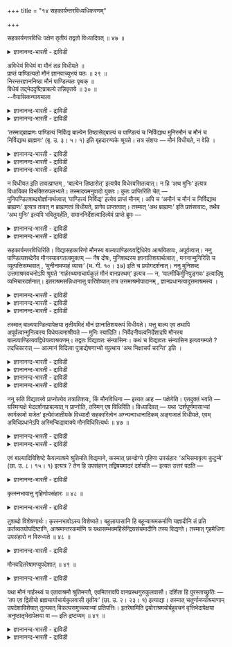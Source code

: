 +++
title = "१४ सहकार्यन्तरविध्यधिकरणम्"

+++

सहकार्यन्तरविधिः पक्षेण तृतीयं तद्वतो विध्यादिवत् ॥ ४७ ॥  
<details><summary>ज्ञानानन्द-भारती - द्राविडी</summary>

सहगार्यन्दरविदि पक्षेण त्रीदीयम् तत्त्वदो वित्यादिवत् ॥ ४७ ॥
</details>

अविधेयं विधेयं वा मौनं तन्न विधीयते ॥  
प्राप्तं पाण्डित्यतो मौनं ज्ञानवाच्युभयं यतः ॥ २९ ॥  
निरन्तरज्ञाननिष्ठा मौनं पाण्डित्यतः पृथक् ॥  
विधेयं तद्भेददृष्टिप्राबल्ये तन्निवृत्तये ॥ ३० ॥  
--वैयासिकन्यायमाला

<details><summary>ज्ञानानन्द-भारती - द्राविडी</summary>

मौऩम् विदिक्कप्पडुवदिल्लैया? अल्लदु विदिक्कप् पडुगिऱदा? अदु विदिक्कप्पडविल्लै। पाण्डित्यम् ऎऩ्बदिऩा लेये मौऩम् किडैत्तु विडुगिऱदु। एऩ्ऱाल् (पाण्डित्यम्, मौऩम् ऎऩ्ऱ) इरण्डुम् ञाऩत्तैये सॊल्गिऱदु।
</details>

<details><summary>ज्ञानानन्द-भारती - द्राविडी</summary>

मौऩम् ऎऩ्बदु इडैविडादु ञाऩत्तिलेये निलैत् तिरुप्पदु। आगैयाल् पाण्डित्यत्तैविड वेऱु। (आत्मा वैत्तविर) वेऱायुळ्ळदिऩ् पार्वै नऩ्गु पलमायिरुक्कुम् पोदु अदै विलक्कुवदऱ्काग अदु (मौऩम्) विदिक्कप्पड वेण्डियदु ताऩ्।
</details>

‘तस्माद्ब्राह्मणः पाण्डित्यं निर्विद्य बाल्येन तिष्ठासेद्बाल्यं च पाण्डित्यं च निर्विद्याथ मुनिरमौनं च मौनं च निर्विद्याथ ब्राह्मणः’ (बृ. उ. ३। ५। १) इति बृहदारण्यके श्रूयते। तत्र संशयः — मौनं विधीयते, न वेति ।

<details><summary>ज्ञानानन्द-भारती - द्राविडी</summary>

(पिरुहदारण्यग उबनिषत्तिल् 'पिऱगु मुऩि' ऎऩ्ऱ इडत्तिल् मौऩम् विदिक्कप्पडुगिऱदा इल्लैया ऎऩ्ऱु सन्देहम्। विदियैक् कुऱिक्कुम् सप्तम् इल्लाद तालुम् मौऩम्, पाण्डित्यम् ऎऩ्ऩुम् इरण्डु सॊऱ् कळुम् ञाऩम् ऎऩ्ऱ ऒरे अर्त्तत्तै कुऱिप्पिडुवदाल् पाण्डित्यम् ऎऩ्बदालेये ञाऩम् पिराप्तमागिविट्ट ताल् अबूर्वमिल्लाददालुम्, मौऩत्तिऱ्कु विदियिल्लै ऎऩ्ऱु पूर्वबक्षम्।
</details>

<details><summary>ज्ञानानन्द-भारती - द्राविडी</summary>

पाण्डित्यम् ऎऩ्बदु ञाऩत्तैक् कुऱिक्कुम्। इडैविडामल् ञाऩत्तिलेये निलैत्तल् ़ ऎऩ्ऱ निदित्यासऩम् मौऩम् इदु अबूर्वमाऩदाल् पेद तिरुष्टि पिरबलमाग इरुन्दाल् अदै विलक्क मौऩत्तिऱ्कुम् विदियुण्डु ऎऩ्ऱु सित्तान्दम्।)
</details>

<details><summary>ज्ञानानन्द-भारती - द्राविडी</summary>

आगैयाल् पिराह्मणऩ् सिरवणत्ताल् पाण्डित् यत्तै नऩ्गु अडैन्दु पाल्यत्तुडऩ् (मऩऩत्तिऩाल् पलत्तऩ्मैयुडऩ्, अल्लदु पालऩ्बोल सुत्त सित्तऩाग) इरुक्कवेण्डुम्। पाल्यत्तैयुम् पाण्डित् यत्तैयुम् नऩ्गु अडैन्दु पिऱगु मुऩि मौऩमल् लाददु मौऩम् इरण्डैयुम् नऩ्गु अडैन्दु पिऱगु पिराह्मणर्” (पिरुहत् III ५-१) ऎऩ्ऱु पिरुहदारण्यत्तिल् सॊल्लप्पडुगिऱदु। अङ्गे मौऩम् विदिक्कप्पडुगिऱदा, इल्लैया ऎऩ्ऱु संसयम्।
</details>

न विधीयत इति तावत्प्राप्तम् , ‘बाल्येन तिष्ठासेत्’ इत्यत्रैव विधेरवसितत्वात्। न हि ‘अथ मुनिः’ इत्यत्र विधायिका विभक्तिरुपलभ्यते। तस्मादयमनुवादो युक्तः। कुतः प्राप्तिरिति चेत् — मुनिपण्डितशब्दयोर्ज्ञानार्थत्वात् ‘पाण्डित्यं निर्विद्य’ इत्येव प्राप्तं मौनम्। अपि च ‘अमौनं च मौनं च निर्विद्याथ ब्राह्मणः’ इत्यत्र तावत् न ब्राह्मणत्वं विधीयते, प्रागेव प्राप्तत्वात्। तस्मात् ‘अथ ब्राह्मणः’ इति प्रशंसावादः, तथैव ‘अथ मुनिः’ इत्यपि भवितुमर्हति, समाननिर्देशत्वादित्येवं प्राप्ते ब्रूमः —

<details><summary>ज्ञानानन्द-भारती - द्राविडी</summary>

पूर्वबक्षम्: विदिक्कप्पडविल्लै ऎऩ्ऱु एऱ्पडु किऱदु, “पाल्यत्तुडऩ् इरुक्कवेण्डुम्” ऎऩ्ऱविडत्ति लेये विदि मुडिन्दुविट्टबडियाल्, 'पिऱगु मुऩि' ऎऩ्ऱ इडत्तिलो विदिक्किऱ विबक्ति काणप्पडविल्लै; आगै याल् इदु अऩुवादम् ऎऩ्बदु युक्तम् (अऩुवादमाऩाल् मुऩ्ऩाल्) ऎङ्गिरुन्दु किडैत्तिरुक्किऱदु ऎऩ्ऱु केट्टाल्, मुऩि पाण्डित्यम् इरण्डु सप्तङ्गळुक्कुम् ञाऩम् अर्त्तमायिरुप्पदाल् "पाण्डित्यत्तै नऩ्गु अडैन्दु” ऎऩ्बदिऩालेये मौऩम् किडैत्तुविडुगिऱदु।
</details>

<details><summary>ज्ञानानन्द-भारती - द्राविडी</summary>

मेलुम् "मौऩमल्लाददु मौऩम् इरण्डै युम्, नऩ्गु अडैन्दु पिऱगु पिराह्मणर्” ऎऩ्ऱविडत्तिल् पिराह्मणत्तऩ्मै विदिक्कप्पडविल्लै। मुऩ्ऩमेये एऱ्पट्टिरुक्किऱबडियाल्, आगैयाल् "पिऱगु प्राह्मणर्" ऎऩ्बदु पुगऴ्वदऱ्काग सॊऩ्ऩदु; अप्पडिये "पिऱगु मुऩि" ऎऩ्बदुम् इरुप्पदु न्यायम्। समाऩमाय् कुऱिप्पिट्टिरुक्किऱबडियाल्, ऎऩ्ऱु।
</details>

सहकार्यन्तरविधिरिति। विद्यासहकारिणो मौनस्य बाल्यपाण्डित्यवद्विधिरेव आश्रयितव्यः, अपूर्वत्वात्। ननु पाण्डित्यशब्देनैव मौनस्यावगतत्वमुक्तम् — नैष दोषः, मुनिशब्दस्य ज्ञानातिशयार्थत्वात् , मननान्मुनिरिति च व्युत्पत्तिसम्भवात् , ‘मुनीनामप्यहं व्यासः’ (भ. गी. १०। ३७) इति च प्रयोगदर्शनात्। ननु मुनिशब्द उत्तमाश्रमवचनोऽपि श्रूयते ‘गार्हस्थ्यमाचार्यकुलं मौनं वानप्रस्थम्’ इत्यत्र — न, ‘वाल्मीकिर्मुनिपुङ्गवः’ इत्यादिषु व्यभिचारदर्शनात्। इतराश्रमसन्निधानात्तु पारिशेष्यात् तत्र उत्तमाश्रमोपादानम् , ज्ञानप्रधानत्वादुत्तमाश्रमस्य ।

<details><summary>ज्ञानानन्द-भारती - द्राविडी</summary>

सित्तान्दम्: इव्विदम् वरुम्बोदु सॊल्गिऱोम्। “उदवि सॆय्युम् वेऱॊऩ्ऱिक्कु विदि” ऎऩ्ऱु। वित्यैक्कु उदवि सॆय्गिऱ मौऩत्तिऱ्कु, पाल्यम् पाण्डित्यम् पोल। विदिदाऩ् आसिरयिक्कप्पड वेण्डियदु। अबूर्वमायिरुप्पदाल्
</details>

<details><summary>ज्ञानानन्द-भारती - द्राविडी</summary>

पाण्डित्यमॆऩ्ऱ सप्तत्तिऩालेये मौऩत् तिऱ्कु अऱियप्पडुम् तऩ्मै सॊल्लप्पट्टदेयॆऩ्ऱाल्, इदु तोषमल्ल, मुऩि सप्तत्तिऱ्कु ञाऩत्तिल् विसे षम् तात्पर्यमायिरुप्पदाल् मऩऩम् सॆय्वदाल् मुऩि ऎऩ्ऱु वयुत्पत्ति सम्बविप्पदिऩालुम्,” मुऩिगळुक्कुळ् नाऩ् वियासर्" ऎऩ्ऱ पिरयोगम् काण्बदालुम्।
</details>

<details><summary>ज्ञानानन्द-भारती - द्राविडी</summary>

मुऩि ऎऩ्ऱ सप्तमुत्तम आसिरमत्तै (सऩ्ऩिया सत्तै) सॊल्वदागवुम् सॊल्लप्पडुगिऱदे “कार्ह स्त्यम् आसार्यगुलम्, मौऩम्, वाऩप्पिरस्तम्” ऎऩ्ऱु? अप्पडियल्ल "मुऩिबुङ्गवराऩ वाल्मीगि" ऎऩ्बदु मुदलियविडङ्गळिल् माऱुबडुवदागत् तॆरिवदाल्, मऱ्ऱ आसिरमङ्गळ् समीबत्तिलिरुप्पदिऩालो मिञ्जियिरुप्पदाल् अङ्गे उत्तममाऩ आसिरमम् (सन्यासम्) ऎडुत्तुक् कॊळ्ळप्पडुगिऱदु। उत्तममाऩ आसिरमम् ञाऩत्तै पिरदाऩमायुळ्ळदाल्।
</details>

तस्मात् बाल्यपाण्डित्यापेक्षया तृतीयमिदं मौनं ज्ञानातिशयरूपं विधीयते। यत्तु बाल्य एव तथापि अपूर्वत्वान्मुनित्वस्य विधेयत्वमाश्रीयते — मुनिः स्यादिति। निर्वेदनीयत्वनिर्देशादपि मौनस्य बाल्यपाण्डित्यवद्विधेयत्वाश्रयणम्। तद्वतः विद्यावतः संन्यासिनः। कथं च विद्यावतः संन्यासिन इत्यवगम्यते ? तदधिकारात् — आत्मानं विदित्वा पुत्राद्येषणाभ्यो व्युत्थाय ‘अथ भिक्षाचर्यं चरन्ति’ इति ।

<details><summary>ज्ञानानन्द-भारती - द्राविडी</summary>

आगैयाल्, पाल्यम् पाण्डित्यम् इवैगळै अबेक्षित्तु मूऩ्ऱावदायुळ्ळ इन्द मौऩम्, ञाऩत्तिऩ् विसे षस्वरूबमायुळ्ळदु विदिक्कप्पडुगिऱदु।
</details>

<details><summary>ज्ञानानन्द-भारती - द्राविडी</summary>

पाल्यत्तुडऩेये विदिक्क मुडिवु ऎऩ्ऱु ऎदुवो, अप्पडियाऩालुम् अबूर्वमायिरुप्पदाल् मुऩित्तऩ्मैक्कु विदिक्कप्पडुम् तऩ्मै, "मुऩियाग इरुक्कवेण्डुम्” ऎऩ्ऱु आसिरयिक्कप्पडुगिऱदु।
</details>

<details><summary>ज्ञानानन्द-भारती - द्राविडी</summary>

नऩ्गु अडैयवेण्डिय तऩ्मै कुऱिप्पिडप्पट् टिरुप्पदालुम्गूड, पाल्यम् पाण्डित्यम्बोल, मॆळऩत् तिऱ्कुम् विदिक्कप्पडुम् तऩ्मै आसिरयिक्कप् पडुगिऱदु।
</details>

<details><summary>ज्ञानानन्द-भारती - द्राविडी</summary>

“अदुळ्ळवरुक्कु”, वित्यैयुळ्ळवराऩ सन्निया सिक्कु वित्यैयुळ्ळवराऩ सन्नियासिक्कु ऎऩ्ऱु ऎप्पडि अऱियप्पडुगिऱदु? अदऩ् पिरगरणमायिरुप्पदाल्, “आत् मावै अऱिन्दु पुत्तिरऩ् मुदलाऩ आसैगळिलिरुन्दु वॆळियेऱि पिऱगु पिक्षासरणम् सॆय्गिऱार्गळ्" ऎऩ्ऱु।
</details>

ननु सति विद्यावत्त्वे प्राप्नोत्येव तत्रातिशयः, किं मौनविधिना — इत्यत आह — पक्षेणेति। एतदुक्तं भवति — यस्मिन्पक्षे भेददर्शनप्राबल्यात् न प्राप्नोति, तस्मिन् एष विधिरिति। विध्यादिवत् — यथा ‘दर्शपूर्णमासाभ्यां स्वर्गकामो यजेत’ इत्येवंजातीयके विध्यादौ सहकारित्वेन अग्न्यन्वाधानादिकम् अङ्गजातं विधीयते, एवम् अविधिप्रधानेऽपि अस्मिन्विद्यावाक्ये मौनविधिरित्यर्थः ॥ ४७ ॥

<details><summary>ज्ञानानन्द-भारती - द्राविडी</summary>

वित्यैयुळ्ळवराग इरुन्दाल् अदिल् (ञाऩत् तिल्) विसेषम् ताऩे ऎऱ्पट्टुविडुगिऱदे, मौऩ विदियिऩाल् ऎऩ्ऩ पिरयोजऩम्? ऎऩ्बदऱ्कागच् चॊल्लु किऱार् ‘पक्षमाग” ऎऩ्ऱु। इदु सॊऩ्ऩदाग आगिऱदु। ऎन्द पक्षत्तिल् पेद तिरुष्टि पलमायिरुप्पदाल् अदु एऱ्पड विल्लैयो अदिल् इन्द विदि, ऎऩ्ऱु।
</details>

<details><summary>ज्ञानानन्द-भारती - द्राविडी</summary>

“विदि मुदलियदैप्पोल”, “तर्सबूर्ण मासङ्ग ळाल् स्वर्क्कत्तै विरुम्बुगिऱवऩ् यजिक्कवेण्डुम्” ऎऩ्बदु पोलुळ्ळ विदियिऩ् आरम्बत्तिल् उदवियाग अक्ऩि अऩ्वादाऩम् मुदलिय अङ्ग समूहम् ऎप्पडि विदिक्कप्पट्टिरुक्किऱदो, अप्पडिये विदि पिरदाऩमा यिल्लाददायिरुन्दालुम् इन्द वित्यावाक्यत्तिल् मौऩ विदि ऎऩ्ऱु अर्त्तम्।
</details>

एवं बाल्यादिविशिष्टे कैवल्याश्रमे श्रुतिमति विद्यमाने, कस्मात् छान्दोग्ये गृहिणा उपसंहारः ‘अभिसमावृत्य कुटुम्बे’ (छा. उ. ८। १५। १) इत्यत्र ? तेन हि उपसंहरन् तद्विषयमादरं दर्शयति — इत्यत उत्तरं पठति —

<details><summary>ज्ञानानन्द-भारती - द्राविडी</summary>

इव्विदम् पाल्यम् मुदलाऩदुडऩ् कूडिऩ कैवल्य आसिरमम् (सऩ्ऩियासम्) सुरुदियुळ्ळदागविरुक् कुम्बोदु, सान्दोक्य उबनिषत्तिल् “(कुरुगुलत्तिलि रुन्दु) तिरुम्बिवन्दु कुडुम्बत्तिल्" (सान् VIII१५-१) ऎऩ्ऱ विडत्तिल् एऩ् किरुहस्तऩुडऩ् मुडिक्कप्पट्टिरुक्किऱदु; अवऩुडऩ् मुडिप्पदु अवऩ् विषयमाग आदरवैक् काट्टुगिऱदु, ऎऩ्ऱु अदऱ्कु पदिल् सॊल्लुगिऱार्।
</details>

कृत्स्नभावात्तु गृहिणोपसंहारः ॥ ४८ ॥  
<details><summary>ज्ञानानन्द-भारती - द्राविडी</summary>

क्रुत्स्नबावात्तु क्रुहिणोबसम्हार: ॥ ४८ ॥
</details>

तुशब्दो विशेषणार्थः। कृत्स्नभावोऽस्य विशेष्यते। बहुलायासानि हि बहून्याश्रमकर्माणि यज्ञादीनि तं प्रति कर्तव्यतयोपदिष्टानि, आश्रमान्तरकर्माणि च यथासम्भवमहिंसेन्द्रियसंयमादीनि तस्य विद्यन्ते। तस्मात् गृहमेधिना उपसंहारो न विरुध्यते ॥ ४८ ॥

<details><summary>ज्ञानानन्द-भारती - द्राविडी</summary>

आऩाल् ऎऩ्ऱ सप्तम् कुऱिप्पिट्टुच् चॊल्वदिल् तात्पर्यमुळ्ळदु; इवऩुक्कु ऎल्लामिरुप्पदु कुऱिप्पिडप् पडुगिऱदु। मिग आयासमुळ्ळ यक्ञम् मुदलाऩ पल आसिरमगर्माक्कळ् अवऩाल् सॆय्यवेण्डियवैगळाग उबदेसिक्कप्पट्टिरुक्किऩ्ऱऩ अल्लवा; मेलुम् मऱ्ऱ आसिरम तर्मङ्गळागिय अहिंसै इन्दिरियनिक्रहम् मुदलाऩवैगळुम् सात्तियमाऩबडि अवऩुक्कुम् उण्डु। आगैयाल्, किरुहस्तऩुडऩ् मुडिप्पदु विरोदमिल्लै।
</details>

मौनवदितरेषामप्युपदेशात् ॥ ४९ ॥  
<details><summary>ज्ञानानन्द-भारती - द्राविडी</summary>

मौनवदि तरे षामप्युबदेसात् ॥ ४९ ॥
</details>

यथा मौनं गार्हस्थ्यं च एतावाश्रमौ श्रुतिमन्तौ, एवमितरावपि वानप्रस्थगुरुकुलवासौ। दर्शिता हि पुरस्ताच्छ्रुतिः — ‘तप एव द्वितीयो ब्रह्मचार्याचार्यकुलवासी तृतीयः’ (छा. उ. २। २३। १) इत्याद्या। तस्मात् चतुर्णामप्याश्रमाणाम् उपदेशाविशेषात् तुल्यवत् विकल्पसमुच्चयाभ्यां प्रतिपत्तिः। इतरेषामिति द्वयोराश्रमयोर्बहुवचनं वृत्तिभेदापेक्षया अनुष्ठातृभेदापेक्षया वा — इति द्रष्टव्यम् ॥ ४९ ॥

<details><summary>ज्ञानानन्द-भारती - द्राविडी</summary>

ऎप्पडि मौऩम् (सऩ्ऩियासम्) कार्हस्त्यम् ऎऩ्ऱ इन्द आसिरमङ्गळ् इरण्डुम् सुरुदियुळ्ळदाग इरुक्किऱदो, अप्पडिये वाऩप्पिरसदम्, कुरुगुलवासम् ऎऩ्ऱमऱ्ऱवैगळुम्, मुऩ्ऩालेये “तबस्ताऩ् इरण्डावदु, आसार्यगुलत्तिल् वसिक्कुम् पिरह्मच्चारि मूऩ्ऱावदु" (सान् II-२३-१) ऎऩ्बदु मुदलिय सुरुदि काट्टप् पट्टदु। आगैयाल् नाऩ्गु आसिरमङ्गळ् विषयमागवुम् उबदेसम् वित्तियासप्पडामलिरुप्पदाल् समम्बोलवे विगल्बमागवुम् समुच्चयमागवुम् अऱियवेण्डुम्।
</details>

<details><summary>ज्ञानानन्द-भारती - द्राविडी</summary>

इरण्डु आसिरमङ्गळुक्कु "मऱ्ऱवैगळुक्कु” ऎऩ्ऱु पऩ्मै सॊल्लियिरुप्पदु अऩुष्टाऩ पेदत्तै अबेक्षित्तु अल्लदु अऩुष्टिक्किऱवर्गळिलुळ्ळ पेदत्तै अबेक्षित्तु ऎऩ्ऱु अऱियवेण्डुम्।
</details>

